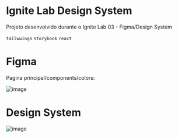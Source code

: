 # Ignite Lab Design System

Projeto desenvolvido durante o Ignite Lab 03 - Figma/Design System

```tailwwings```
```storybook```
```react```

# Figma

Pagina principal/components/colors:

![image](https://user-images.githubusercontent.com/113263276/195605547-e44dd20b-baa1-4761-b6cb-9d956c0709a6.png)

# Design System

![image](https://user-images.githubusercontent.com/113263276/195605045-e514458b-7174-436d-8cc9-299a39ed8f21.png)
